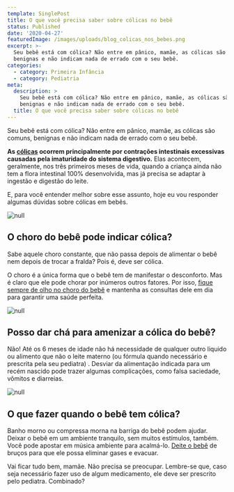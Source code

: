 ```yaml
---
template: SinglePost
title: O que você precisa saber sobre cólicas no bebê
status: Published
date: '2020-04-27'
featuredImage: /images/uploads/blog_colicas_nos_bebes.png
excerpt: >-
  Seu bebê está com cólica? Não entre em pânico, mamãe, as cólicas são comuns,
  benignas e não indicam nada de errado com o seu bebê.
categories:
  - category: Primeira Infância
  - category: Pediatria
meta:
  description: >
    Seu bebê está com cólica? Não entre em pânico, mamãe, as cólicas são comuns,
    benignas e não indicam nada de errado com o seu bebê.
  title: O que você precisa saber sobre cólicas no bebê
---
```

Seu bebê está com cólica? Não entre em pânico, mamãe, as cólicas são comuns, benignas e não indicam nada de errado com o seu bebê.

**As **[**cólicas**](https://blog.gudaboo.com.br/posts/meu-bebe-se-espreme-todo-por-conta-da-colica-e-normal/)** ocorrem principalmente por contrações intestinais excessivas causadas pela imaturidade do sistema digestivo.** Elas acontecem, geralmente, nos três primeiros meses de vida, quando a criança ainda não tem a flora intestinal 100% desenvolvida, mas já precisa se adaptar à ingestão e digestão do leite.

E, para você entender melhor sobre esse assunto, hoje eu vou responder algumas dúvidas sobre cólicas em bebês.

![null](/images/uploads/2.png)

## O choro do bebê pode indicar cólica?

Sabe aquele choro constante, que não passa depois de alimentar o bebê nem depois de trocar a fralda? Pois é, deve ser cólica. 

O choro é a única forma que o bebê tem de manifestar o desconforto. Mas é claro que ele pode chorar por inúmeros outros fatores. Por isso, [fique sempre de olho no choro do bebê](https://blog.gudaboo.com.br/posts/o-que-fazer-quando-meu-filho-chora/) e mantenha as consultas dele em dia para garantir uma saúde perfeita.

![null](/images/uploads/3.png)

## Posso dar chá para amenizar a cólica do bebê?

Não! Até os 6 meses de idade não há necessidade de qualquer outro liquido ou alimento que não o leite materno (ou fórmula quando necessário e prescrita pela seu pediatra) . Desviar da alimentação indicada para um recém nascido pode trazer algumas complicações, como falsa saciedade, vômitos e diarreias.

![null](/images/uploads/4.png)

## O que fazer quando o bebê tem cólica?

Banho morno ou compressa morna na barriga do bebê podem ajudar. Deixar o bebê em um ambiente tranquilo, sem muitos estímulos, também. Você pode apostar em música ambiente para acalmá-lo. [Deite o bebê](https://blog.gudaboo.com.br/posts/7-dicas-para-ajudar-o-seu-bebe-a-dormir/) de bruços para que ele possa eliminar gases e evacuar.

Vai ficar tudo bem, mamãe. Não precisa se preocupar. Lembre-se que, caso seja necessário fazer uso de algum medicamento, ele deve ser prescrito pelo pediatra. Combinado?
